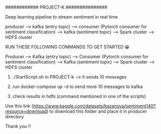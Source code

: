 ############ PROJECT-K ###############

Deep learning pipeline to stream sentiment in real time 

producer --> kafka (entry topic) --> consumer (Pytorch consumer for sentiment classification) --> kafka (sentiment topic) --> Spark cluster --> HDFS cluster

RUN THESE FOLLOWING COMMANDS TO GET STARTED 😁

Producer --> Kafka (entry topic) --> Consumer (Pytorch consumer for sentiment classification) --> Kafka (sentiment topic) --> Spark cluster --> HDFS cluster

1. ./StartScript.sh in PROJECT-k --> it sends 10 messages 

2. run docker-compose up -d to send more 10 messages to kafka 

3. check results in hdfs (command mentioned in one of the scripts)

Use this link (https://www.kaggle.com/datasets/kazanova/sentiment140?resource=download) to download this folder and place it in producer directory

Thank you !!

